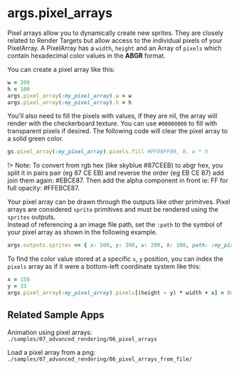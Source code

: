 # args.pixel_arrays

Pixel arrays allow you to dynamically create new sprites.  They are closely related to Render Targets but allow access to the individual pixels of your PixelArray.  A PixelArray has a `width`, `height` and an Array of `pixels` which contain hexadecimal color values in the **ABGR** format.

You can create a pixel array like this:

```ruby
w = 200
h = 100
args.pixel_array(:my_pixel_array).w = w
args.pixel_array(:my_pixel_array).h = h
```

You'll also need to fill the pixels with values, if they are nil, the array will render with the checkerboard texture. You can use `#00000000` to fill with transparent pixels if desired.  The following code will clear the pixel array to a solid green color.

```ruby
gs.pixel_array(:my_pixel_array).pixels.fill #FF00FF00, 0, w * h
```

!> Note: To convert from rgb hex (like skyblue #87CEEB) to abgr hex, you split it in pairs pair (eg 87 CE EB) and reverse the order (eg EB CE 87) add join them again: #EBCE87. Then add the alpha component in front ie: FF for full opacity: #FFEBCE87.


Your pixel array can be drawn through the outputs like other primitves.  Pixel arrays are considered `sprite` primitives and must be rendered using the `sprites` outputs.  
Instead of referencing a an image file path, set the `:path` to the symbol of your pixel array as shown in the following example.

```ruby
args.outputs.sprites << { x: 500, y: 300, w: 200, h: 100, path: :my_pixel_array) }
```

To find the color value stored at a specific `x`, `y` position, you can index the `pixels` array as if it were a bottom-left coordinate system like this:

```ruby
x = 150
y = 33
args.pixel_array(:my_pixel_array).pixels[(height - y) * width + x] = 0xFFFFFFFF
```


## Related Sample Apps

Animation using pixel arrays: `./samples/07_advanced_rendering/06_pixel_arrays`

Load a pixel array from a png: `./samples/07_advanced_rendering/06_pixel_arrays_from_file/`
